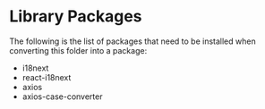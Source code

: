 # Library Packages

The following is the list of packages that need to be installed when converting this folder into a package:

- i18next
- react-i18next
- axios
- axios-case-converter
